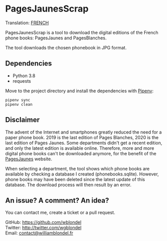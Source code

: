 # PagesJaunesScrap

Translation: [FRENCH](README.md)

PagesJaunesScrap is a tool to download the digital editions of the French phone books: PagesJaunes and PagesBlanches.

The tool downloads the chosen phonebook in JPG format.

## Dependencies

- Python 3.8
- requests

Move to the project directory and install the dependencies with [Pipenv](https://pipenv.pypa.io/en/stable/install/#pragmatic-installation-of-pipenv):
```
pipenv sync
pipenv clean
```

## Disclaimer

The advent of the Internet and smartphones greatly reduced the need for a paper phone book. 2019 is the last edition of Pages Blanches, 2020 is the last edition of Pages Jaunes. Some departments didn't get a recent edition, and only the latest edition is available online. Therefore, more and more digital phone books can't be downloaded anymore, for the benefit of the [PagesJaunes](https://www.pagesjaunes.fr/) website.

When selecting a department, the tool shows which phone books are available by checking a database I created (phonebooks.sqlite). However, phone books may have been deleted since the latest update of this database. The download process will then result by an error.

## An issue? A comment? An idea?

You can contact me, create a ticket or a pull request.

GitHub: https://github.com/wblondel <br/> Twitter:
http://twitter.com/wgblondel <br/> Email: contact@williamblondel.fr
